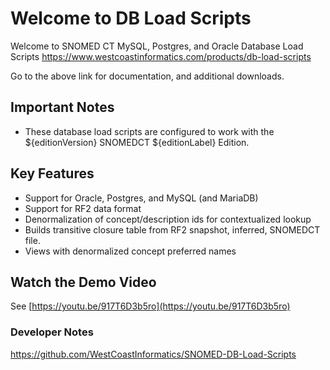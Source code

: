 # Welcome to DB Load Scripts
Welcome to SNOMED CT MySQL, Postgres, and Oracle Database Load Scripts
https://www.westcoastinformatics.com/products/db-load-scripts

Go to the above link for documentation, and additional downloads.

## Important Notes
* These database load scripts are configured to work with the ${editionVersion}
  SNOMEDCT ${editionLabel} Edition.

## Key Features

* Support for Oracle, Postgres, and MySQL (and MariaDB)
* Support for RF2 data format
* Denormalization of concept/description ids for contextualized lookup
* Builds transitive closure table from RF2 snapshot, inferred, SNOMEDCT file.
* Views with denormalized concept preferred names

## Watch the Demo Video

See [https://youtu.be/917T6D3b5ro](https://youtu.be/917T6D3b5ro)

### Developer Notes
https://github.com/WestCoastInformatics/SNOMED-DB-Load-Scripts
